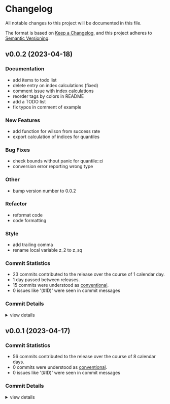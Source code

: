 # Changelog

All notable changes to this project will be documented in this file.

The format is based on [Keep a Changelog](https://keepachangelog.com/en/1.0.0/),
and this project adheres to [Semantic Versioning](https://semver.org/spec/v2.0.0.html).

## v0.0.2 (2023-04-18)

<csr-id-cbe5378cc3a1d90ccd0b94902088090ef208635b/>
<csr-id-8e896dc892de9a663d6dbcca215537656b151455/>
<csr-id-53ee3be8395defd3ef72cdace35a6c2f08c3c56f/>
<csr-id-beaf51a1c53c260d097712189a76c6f630b6f6af/>
<csr-id-b4108b440e56d09c3e67e4babb2fec881c121f0f/>

### Documentation

 - <csr-id-8e5d0797e912774b13bc43c0f5c2339add8dbfb8/> add items to todo list
 - <csr-id-c289c9127935d12ff59a93e80c93cffac46a5a94/> delete entry on index calculations (fixed)
 - <csr-id-146690eef241c3f9e22f351fdd6d997759d3ab42/> comment issue with index calculations
 - <csr-id-9b8b0189b258c927b7e4c21940a36ebf213b2f88/> reorder tags by colors in README
 - <csr-id-06759624d2555953b7f6881fb745774659075cf5/> add a TODO list
 - <csr-id-4c2b9059e03263fde597f78a3d40df0dced4fd17/> fix typos in comment of example

### New Features

 - <csr-id-c728c69d3213481a115076f72c9e3aaa92bf5161/> add function for wilson from success rate
 - <csr-id-5ebc5ec4cb7cee85ed0c4239df1fbbb38445f4c0/> export calculation of indices for quantiles

### Bug Fixes

 - <csr-id-2ef6b3ca4312e2cecd5ff266b9ef51440a212622/> check bounds without panic for quantile::ci
 - <csr-id-4435b0ce8c3f7898897c294c6aba460df29cbe5b/> conversion error reporting wrong type

### Other

 - <csr-id-cbe5378cc3a1d90ccd0b94902088090ef208635b/> bump version number to 0.0.2

### Refactor

 - <csr-id-8e896dc892de9a663d6dbcca215537656b151455/> reformat code
 - <csr-id-53ee3be8395defd3ef72cdace35a6c2f08c3c56f/> code formatting

### Style

 - <csr-id-beaf51a1c53c260d097712189a76c6f630b6f6af/> add trailing comma
 - <csr-id-b4108b440e56d09c3e67e4babb2fec881c121f0f/> rename local variable z_2 to z_sq

### Commit Statistics

<csr-read-only-do-not-edit/>

 - 23 commits contributed to the release over the course of 1 calendar day.
 - 1 day passed between releases.
 - 15 commits were understood as [conventional](https://www.conventionalcommits.org).
 - 0 issues like '(#ID)' were seen in commit messages

### Commit Details

<csr-read-only-do-not-edit/>

<details><summary>view details</summary>

 * **Uncategorized**
    - Release stats-ci v0.0.2 ([`bfd80f6`](https://github.com/xdefago/stats-ci/commit/bfd80f61aed6518e5c10e4c80ef98c900e5cc92e))
    - Add trailing comma ([`beaf51a`](https://github.com/xdefago/stats-ci/commit/beaf51a1c53c260d097712189a76c6f630b6f6af))
    - Add function for wilson from success rate ([`c728c69`](https://github.com/xdefago/stats-ci/commit/c728c69d3213481a115076f72c9e3aaa92bf5161))
    - Rename local variable z_2 to z_sq ([`b4108b4`](https://github.com/xdefago/stats-ci/commit/b4108b440e56d09c3e67e4babb2fec881c121f0f))
    - Bump version number to 0.0.2 ([`cbe5378`](https://github.com/xdefago/stats-ci/commit/cbe5378cc3a1d90ccd0b94902088090ef208635b))
    - Export calculation of indices for quantiles ([`5ebc5ec`](https://github.com/xdefago/stats-ci/commit/5ebc5ec4cb7cee85ed0c4239df1fbbb38445f4c0))
    - Add items to todo list ([`8e5d079`](https://github.com/xdefago/stats-ci/commit/8e5d0797e912774b13bc43c0f5c2339add8dbfb8))
    - Reformat code ([`8e896dc`](https://github.com/xdefago/stats-ci/commit/8e896dc892de9a663d6dbcca215537656b151455))
    - Delete entry on index calculations (fixed) ([`c289c91`](https://github.com/xdefago/stats-ci/commit/c289c9127935d12ff59a93e80c93cffac46a5a94))
    - Code formatting ([`53ee3be`](https://github.com/xdefago/stats-ci/commit/53ee3be8395defd3ef72cdace35a6c2f08c3c56f))
    - Check bounds without panic for quantile::ci ([`2ef6b3c`](https://github.com/xdefago/stats-ci/commit/2ef6b3ca4312e2cecd5ff266b9ef51440a212622))
    - Comment issue with index calculations ([`146690e`](https://github.com/xdefago/stats-ci/commit/146690eef241c3f9e22f351fdd6d997759d3ab42))
    - Reorder tags by colors in README ([`9b8b018`](https://github.com/xdefago/stats-ci/commit/9b8b0189b258c927b7e4c21940a36ebf213b2f88))
    - Add a TODO list ([`0675962`](https://github.com/xdefago/stats-ci/commit/06759624d2555953b7f6881fb745774659075cf5))
    - Fix typos in comment of example ([`4c2b905`](https://github.com/xdefago/stats-ci/commit/4c2b9059e03263fde597f78a3d40df0dced4fd17))
    - Conversion error reporting wrong type ([`4435b0c`](https://github.com/xdefago/stats-ci/commit/4435b0ce8c3f7898897c294c6aba460df29cbe5b))
    - State that mean CIs are computed with the t-value ([`c70c0bf`](https://github.com/xdefago/stats-ci/commit/c70c0bff19d4d7c0f315386d09bf113a0c97bd79))
    - Return None if the interval falls ourside the data ([`da24755`](https://github.com/xdefago/stats-ci/commit/da24755c0679acedb88ac5993c2641be85de32aa))
    - Disable default serde feature; document in readme ([`98f0d22`](https://github.com/xdefago/stats-ci/commit/98f0d22b8b787841a4367c91ef2e930ad92c61bf))
    - Reorder and tag badges ([`09ad8e0`](https://github.com/xdefago/stats-ci/commit/09ad8e02c4d189f50b4d6c0fa263bb0257487cb3))
    - Add badges ([`3a711b9`](https://github.com/xdefago/stats-ci/commit/3a711b9cf2af658324423aaae76290ec5e7a1926))
    - Rename build action ([`ac0168f`](https://github.com/xdefago/stats-ci/commit/ac0168ff6b9f85ae58c94d5eecb7e28cbe3e8f55))
    - Add documentation link ([`1ee83f3`](https://github.com/xdefago/stats-ci/commit/1ee83f3cbcecd5b675fee64d699c3b40066f6452))
</details>

## v0.0.1 (2023-04-17)

### Commit Statistics

<csr-read-only-do-not-edit/>

 - 56 commits contributed to the release over the course of 8 calendar days.
 - 0 commits were understood as [conventional](https://www.conventionalcommits.org).
 - 0 issues like '(#ID)' were seen in commit messages

### Commit Details

<csr-read-only-do-not-edit/>

<details><summary>view details</summary>

 * **Uncategorized**
    - Fix license badges ([`d8c760a`](https://github.com/xdefago/stats-ci/commit/d8c760a86bb1174578a2c9d2b33fed422434059a))
    - Change license to MIT or APACHE ([`aa25582`](https://github.com/xdefago/stats-ci/commit/aa25582cfb9dd3aa26a2ec9a98ecefc7b33bfc92))
    - Add explanations for the types of CIs ([`2a097e7`](https://github.com/xdefago/stats-ci/commit/2a097e7485dc534ca678747af003a1b9873542da))
    - Add an example to measure runtime (casually) ([`2c43ef2`](https://github.com/xdefago/stats-ci/commit/2c43ef2476d152913df2e0c8015284c22f77631c))
    - Remove unused import ([`450075b`](https://github.com/xdefago/stats-ci/commit/450075b196e75080a6fe5574bea695d2208c52f2))
    - Replace iterator with for-loop ([`d1ecda1`](https://github.com/xdefago/stats-ci/commit/d1ecda11f74ac09183f1b36ce3c67c9ed489fe02))
    - Expand rust doc at the root ([`7813b24`](https://github.com/xdefago/stats-ci/commit/7813b244f372ddaddecf13082b28d83032a28618))
    - Implement kahan summation ([`b8001cd`](https://github.com/xdefago/stats-ci/commit/b8001cd3478804ad84362ad913faca3dde56268d))
    - Add automatic link ([`67820a3`](https://github.com/xdefago/stats-ci/commit/67820a3bf1e297c0f13e79ad48d1969b0231ab6e))
    - Fix doc test indentation ([`f6ae245`](https://github.com/xdefago/stats-ci/commit/f6ae245d99794a09bd58540b085d8239c11b513e))
    - Fix comment ([`2f4f3f5`](https://github.com/xdefago/stats-ci/commit/2f4f3f5ffe9979fadf97a0fa99ae9f87d9979cec))
    - Move z_value and t_value to mod stats ([`0ad8f7e`](https://github.com/xdefago/stats-ci/commit/0ad8f7e192f9de73769e22a41b4eda22b47c5c22))
    - Fix significance test for Wilson; add reference ([`2a4ec66`](https://github.com/xdefago/stats-ci/commit/2a4ec664e67060081f6df4c1fcd01f0955134cd3))
    - Rephrase and add references ([`2e0fdcb`](https://github.com/xdefago/stats-ci/commit/2e0fdcb4607ce97e322d3a39b0e9b3903a3cd696))
    - Add references to crate doc ([`838151a`](https://github.com/xdefago/stats-ci/commit/838151a30c0f7e4f14c5309bb4b62f5372fcb0e0))
    - Merge branch 'main' of https://github.com/xdefago/stats-ci ([`7fb5913`](https://github.com/xdefago/stats-ci/commit/7fb5913bcd5b81dd2d78a7f7866f8cfedd22f377))
    - Reformat code ([`fe28eab`](https://github.com/xdefago/stats-ci/commit/fe28eab9a356f1496d992af4a6e57d01037adfe4))
    - Add github commit action ([`c6e1462`](https://github.com/xdefago/stats-ci/commit/c6e14622db3b2c65c0fce789452e7bb94fc7a6b7))
    - Make t_value public; rephrase comment ([`337b704`](https://github.com/xdefago/stats-ci/commit/337b704c91b1456177959a41d1c05a13cfd18106))
    - Rephrase description comment (remove two-sided) ([`312d1cd`](https://github.com/xdefago/stats-ci/commit/312d1cd733214136b8d39947ad5146ff81b844df))
    - Add motivation and examples ([`1e119a3`](https://github.com/xdefago/stats-ci/commit/1e119a37a9d61f51f663154a0c7c2996e5ce6786))
    - Add harmonic and geometric test cases ([`fbcac6e`](https://github.com/xdefago/stats-ci/commit/fbcac6e4e5230c004ca079967db45ac8b9fcb58a))
    - Change var name in tests: interval -> ci ([`9d97002`](https://github.com/xdefago/stats-ci/commit/9d97002f4c388ccba674f19e8a8b8e6d9377ce33))
    - Fix Display as closed intervals ([`6ffe377`](https://github.com/xdefago/stats-ci/commit/6ffe377cc7f690ddb62e8c2ead9412eebb62abf3))
    - Represent confidence with dedicated enum ([`576ac5c`](https://github.com/xdefago/stats-ci/commit/576ac5c25aa1efa0dc401975c7cfbcb1d5f4cc79))
    - Remove unused z_value_two_sided() ([`f3082ed`](https://github.com/xdefago/stats-ci/commit/f3082edf7ed5ff63861f1ea252abbc226f45253a))
    - Make one/two sided explicit ([`93fcf63`](https://github.com/xdefago/stats-ci/commit/93fcf63039d3585e917c2ee79e46d71a6a3b81d5))
    - Reformat code ([`f3ec93d`](https://github.com/xdefago/stats-ci/commit/f3ec93db1677f528827c03fc417f97c43ea7fa5e))
    - Reduce use of unwrap in doctests ([`5e91e10`](https://github.com/xdefago/stats-ci/commit/5e91e109c9194e2de19c4e7954268cf74ef2d2f9))
    - Add error variant from String ([`a980d4e`](https://github.com/xdefago/stats-ci/commit/a980d4eb5709c7ad1b346c7b8f8a0b5430266109))
    - Restructure mean module; add harmonic/geometric ([`9d0cd80`](https://github.com/xdefago/stats-ci/commit/9d0cd807a169e72ea689db13a6246086f5deafa6))
    - Add crate meta information and forbid unsafe_code ([`ee824bd`](https://github.com/xdefago/stats-ci/commit/ee824bdf38051cad8fff8315bc6a3cd0f847b28f))
    - Add root comments to crate ([`0342ddf`](https://github.com/xdefago/stats-ci/commit/0342ddf25ad0ccbf736563afdb5ae595be80bd43))
    - Add conversion errors ([`aba1e67`](https://github.com/xdefago/stats-ci/commit/aba1e67b66da8eb2115228562d53c184c2ed1b74))
    - Add comparison for Interval (partial order) ([`ac84f1d`](https://github.com/xdefago/stats-ci/commit/ac84f1d56d3c3b3c160176954fc1bfc0787991b5))
    - Add serde feature; add categories ([`d98384e`](https://github.com/xdefago/stats-ci/commit/d98384e293ff39ef19a097f818bd0263c4a66cb2))
    - Add metadata about the crate ([`f6b8c45`](https://github.com/xdefago/stats-ci/commit/f6b8c45ae8b2251490b15f78d80a6ec8076edc8b))
    - Initialize normal distribution statically ([`73bb4d7`](https://github.com/xdefago/stats-ci/commit/73bb4d7b762e4bb00aae86b9679b6f3b3d61ee03))
    - Add comments; rewrite tests ([`3b28b57`](https://github.com/xdefago/stats-ci/commit/3b28b5706d113e184fcbbdeb1cbec6ffe3e31bac))
    - Remove empty file ([`4e60111`](https://github.com/xdefago/stats-ci/commit/4e601112e3dc65b7029d0aed714c03712a03fd3e))
    - Reorganize doc comments ([`49baf69`](https://github.com/xdefago/stats-ci/commit/49baf69b1c98141dd2708f3b2df25b7bb524aae0))
    - Reformat code ([`43b5fa3`](https://github.com/xdefago/stats-ci/commit/43b5fa3178bb1d210a54673a8de20862566c2e65))
    - Reformat code ([`5534493`](https://github.com/xdefago/stats-ci/commit/5534493755a33e46db649f822735ab525a30b182))
    - Reorganize intervals ([`d357a72`](https://github.com/xdefago/stats-ci/commit/d357a729810877dcd7e4bb486fbdd4b85b02a780))
    - Remove useless clone(); simplify match code ([`8c15a0a`](https://github.com/xdefago/stats-ci/commit/8c15a0ae84a3742103ff7f91532282df59718e77))
    - Change to Wilson score intervals ([`f74e975`](https://github.com/xdefago/stats-ci/commit/f74e975faa73401fb9e0df670f7036dfddb42846))
    - Add disclaimer ([`f3172d8`](https://github.com/xdefago/stats-ci/commit/f3172d8b499bad9e481bc9a5dcd92eb0abcf0fe0))
    - Add one- vs. two-sided ([`c424656`](https://github.com/xdefago/stats-ci/commit/c4246562c392a96b9ea8a10f28f5d5c5cf4e24b5))
    - Add FloatConversion ([`7ac6886`](https://github.com/xdefago/stats-ci/commit/7ac68865348ee14ab59de266e53c6a7161afbd69))
    - Clarify description of mean.ci() ([`8740fa2`](https://github.com/xdefago/stats-ci/commit/8740fa2ff6eaf5a047be71ab310da8b062207177))
    - Add test of confidence level ([`25a25c2`](https://github.com/xdefago/stats-ci/commit/25a25c292d2dfac336c1afa0120b1a758cfbf810))
    - Reformat code ([`9c92aa8`](https://github.com/xdefago/stats-ci/commit/9c92aa808f239fbfe397e6d92a590037cfa6c25e))
    - Fix comments ([`f93a8ae`](https://github.com/xdefago/stats-ci/commit/f93a8ae203b38d6156217c2aa30fe3f22efe218f))
    - Refactor intervals ([`3cb0bb9`](https://github.com/xdefago/stats-ci/commit/3cb0bb95fa0715ee4b540e51e971dcb1477c4960))
    - Fix version number to 0.0.1 ([`98f4d3f`](https://github.com/xdefago/stats-ci/commit/98f4d3f150c342cd7a77271b5a535fe3e74031f5))
    - Initial commit ([`0f7eda5`](https://github.com/xdefago/stats-ci/commit/0f7eda528888d811f21d74c4c1b9b6f972e56e39))
</details>

